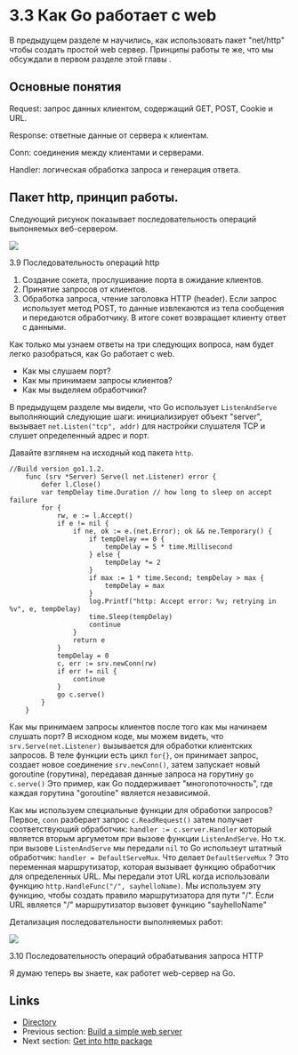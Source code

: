 # 3.3 Как Go работает с web

В предыдущем разделе м научились, как использовать пакет "net/http" чтобы создать простой web сервер. Принципы работы те же, что мы обсуждали в первом разделе этой главы .

## Основные понятия

Request:  запрос данных клиентом, содержащий GET, POST, Cookie и URL.

Response: ответные данные от сервера к клиентам.

Conn: соединения между клиентами и серверами.

Handler:  логическая обработка запроса и генерация ответа.

## Пакет http, принцип работы.

Следующий рисунок показывает последовательность операций выпоняемых веб-сервером.

![](images/3.3.http.png?raw=true)

3.9 Последовательность операций http

1. Создание сокета, прослушивание порта в ожидание клиентов.
2. Принятие запросов от клиентов.
3. Обработка запроса, чтение заголовка HTTP (header). Если запрос использует метод POST, то данные извлекаются из тела сообщения и передаются обработчику. В итоге сокет возвращает клиенту ответ с данными.

Как только мы узнаем ответы на три следующих вопроса, нам будет легко разобраться, как Go работает с web.

- Как мы слушаем порт?
- Как мы принимаем запросы клиентов?
- Как мы выделяем обработчики?

В предыдущем разделе мы видели, что Go использует `ListenAndServe` выполняющий следующие шаги: инициализирует объект "server", вызывает `net.Listen("tcp", addr)` для настройки слушателя TCP и слушет определенный адрес и порт.

Давайте взглянем на исходный код пакета `http`.

    //Build version go1.1.2.
    	func (srv *Server) Serve(l net.Listener) error {
    		defer l.Close()
    		var tempDelay time.Duration // how long to sleep on accept failure
    		for {
    			rw, e := l.Accept()
    			if e != nil {
    				if ne, ok := e.(net.Error); ok && ne.Temporary() {
    					if tempDelay == 0 {
    						tempDelay = 5 * time.Millisecond
    					} else {
    						tempDelay *= 2
    					}
    					if max := 1 * time.Second; tempDelay > max {
    						tempDelay = max
    					}
    					log.Printf("http: Accept error: %v; retrying in %v", e, tempDelay)
    					time.Sleep(tempDelay)
    					continue
    				}
    				return e
    			}
    			tempDelay = 0
    			c, err := srv.newConn(rw)
    			if err != nil {
    				continue
    			}
    			go c.serve()
    		}
    	}

Как мы принимаем запросы клиентов после того как мы начинаем слушать порт? В исходном коде, мы можем видеть, что `srv.Serve(net.Listener)` вызывается для обработки клиентских запросов. В теле функции есть цикл `for{}`, он принимает запрос, создает новое соединение `srv.newConn()`, затем запускает новый goroutine (горутина), передавая данные запроса на горутину `go c.serve()` Это пример, как Go поддерживает "многопоточность", где каждая горутина "goroutine" является независимой.

Как мы используем специальные функции для обработки запросов? Первое, `conn` разберает запрос `c.ReadRequest()` затем получает соответствующий обработчик:  `handler := c.server.Handler` который является вторым аргуметом при вызове функции `ListenAndServe`. Но т.к. при вызове `ListenAndServe` мы передали `nil` то Go использеут штатный обработчик: `handler = DefaultServeMux`. Что делает  `DefaultServeMux` ? Это переменная маршрутизатор, которая вызывает функцию обработчик для определенных URL. Мы передали этот URL когда использовали функцию `http.HandleFunc("/", sayhelloName)`.
Мы используем эту функцию, чтобы создать правило маршрутизатора для пути "/". Если URL является "/" маршрутизатор вызовет функцию "sayhelloName"

Детализация последовательности выполняемых работ:

![](images/3.3.illustrator.png?raw=true)

3.10 Последовательность операций обрабатывания запроса HTTP

Я думаю теперь вы знаете, как работет web-сервер на Go.

## Links

- [Directory](preface.md)
- Previous section: [Build a simple web server](03.2.md)
- Next section: [Get into http package](03.4.md)






